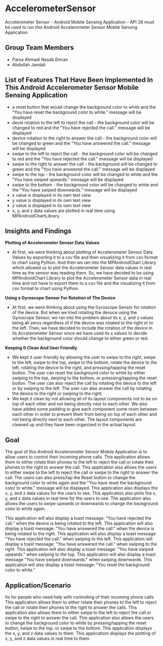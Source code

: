 # AccelerometerSensor
Accelerometer Sensor - Android Mobile Sensing Application - API 28 must be used to run this Android Accelerometer Sensor Mobile Sensing Application

## Group Team Members
- Parsa Ahmadi Nasab Emran
- Abdullah Jandali

## List of Features That Have Been Implemented In This Android Accelerometer Sensor Mobile Sensing Application
- a reset button that would change the background color to white and the "You have reset the background color to white." message will be displayed
- devie rotation to the left to reject the call - the background color will be changed to red and the "You have rejected the call." message will be displayed
- device rotation to the right to answer the call - the background color will be changed to green and the "You have answered the call." message will be displayed
- swipe to the left to reject the call - the background color will be changed to red and the "You have rejected the call." mwssage will be displayed
- swipe to the right to answer the call - the background will be changed to green and the "You have answered the call." message will be displayed
- swipe to the top - the background color will be changed to white and the "You have swiped upwards." message will be displayed
- swipe to the bottom - the background color will be changed to white and the "You have swiped downwards." message will be displayed
- x value is displayed in its own text view
- y value is displayed in its own text view
- z value is displayed in its own text view
- x, y, and z data values are plotted in real time using MPAndroidChartLibrary

## Insights and Findings

**Plotting of Accelerometer Sensor Data Values**
- At first, we were thinking about plotting of Accelerometer Sensor Data Values by exporting it to a csv file and then visualizing it from csv format to chart using Python. And then we ran into the MPAndroidChart Library which allowed us to plot the Accelerometer Sensor data values in real time as the sensor was reading them. So, we have decided to be using MPAndroidChart Library to plot the Accelerometer Sensor data in real time and not have to export them to a csv file and the visualizing it from csv format to chart using Python.

**Using a Gyroscope Sensor For Rotation of The Device**
- At first, we were thinking about using the Gyroscope Sensor for rotation of the device. But when we tried rotating the devuce using the Gyroscope Sensor, we ran into the problem about its x, y, and z values being all zeros regardless of if the device was rotated to the right or to the left. Then, we have decided to include the rotation of the device in its Accelerometer Sensor since we have used its x values to decide whether the background color should change to either green or red.

**Keeping It Clean And User Friendly**
- We kept it user friendly by allowing the user to swipe to the right, swipe to the left, swipe to the top, swipe to the bottom, rotate the device to the left, rotating the device to the right, and pressing/tapping the reset button. The user can reset the background color to white by either swiping to the top, swiping to the bottom, or presssing/tapping the reset button. The user can also reject the call by rotating the device to the left or by swiping to the left. The user can also answer the call by rotating the device to the right or swiping to the right.
- We kept it clean by not allowing all of its layout components not to be on top of each other and not being directly next to each other. We also have added some padding to give each component some room between each other in order to prevent them from being on top of each other and not being directly next to each other. The layout components are cleaned up and they have been organized in the actual layout. 

## Goal
The goal of this Android Accelerometer Sensor Mobile Application is to allow users to control their incoming phone calls. This application allows them to either rotate their phones to the left to reject the call or rotate their phones to the right to answer the call. This application also allows the users to either swipe to the left to reject the call or swipe to the right to answer the call. The users can also press/tap the Reset button to change the background color to white again and the "You have reset the background color to white." message will be displayed. This application also displays the x, y, and z data values for the users to see. This application also plots the x, y, and z data values in real time for the users to see. The application also allows the users to swipe upwards or downwards to change the background color to white again.

This application will also display a toast message: "You have rejected the call." when the device is being rotated to the left. This application will also display a toast message: "You have answered the call." when the device is being rotated to the right. This application will also display a toast message: "You have rejected the call." when swiping to the left. This application will display a toast message: "You have answered the call." when swiping to the right. This application will also display a toast message: "You have swiped upwards." when swiping to the top. This application will also display a toast message "You have swiped downwards." when swiping downwards. This application will also display a toast message: "You reset the background color to white."

## Application/Scenario
Its for people who need help with controlling of their incoming phone calls. This application allows them to either rotate their phones to the left to reject the call or rotate their phones to the right to answer the calls. This application also allows them to either swipe to the left to reject the call or swipe to the right to answer the call. This application also allows the users to change the background color to white by pressing/tapping the reset button, swipe to the top, or swipe to the bottom. This application displays the x, y, and z data values to them. This applicatiom displays the plotting of x, y, and z data values in real time to them.
